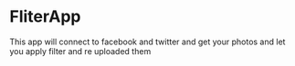 # FliterApp
This app will connect to facebook and twitter and get your photos and let you apply filter and re uploaded them
